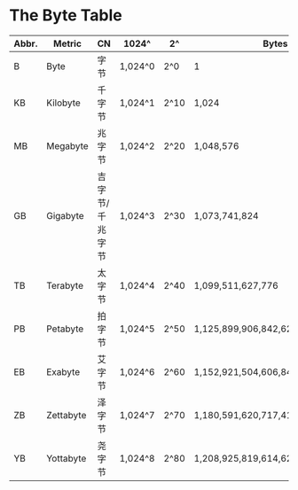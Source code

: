 # The Byte Table

| Abbr. | Metric | CN | 1024^ | 2^ | Bytes |
|-------|--------|----|-------|----|-------|
| B | Byte | 字节 | 1,024^0 | 2^0 | 1 |
| KB | Kilobyte | 千字节 | 1,024^1 | 2^10 | 1,024 |
| MB | Megabyte | 兆字节 | 1,024^2 | 2^20 | 1,048,576 |
| GB | Gigabyte | 吉字节/千兆字节 | 1,024^3 | 2^30 | 1,073,741,824 |
| TB | Terabyte | 太字节 | 1,024^4 | 2^40 | 1,099,511,627,776 |
| PB | Petabyte | 拍字节 | 1,024^5 | 2^50 | 1,125,899,906,842,624 |
| EB | Exabyte | 艾字节 | 1,024^6 | 2^60 | 1,152,921,504,606,846,976 |
| ZB | Zettabyte | 泽字节 | 1,024^7 | 2^70 | 1,180,591,620,717,411,303,424 |
| YB | Yottabyte | 尧字节 | 1,024^8 | 2^80 | 1,208,925,819,614,629,174,706,176 |

